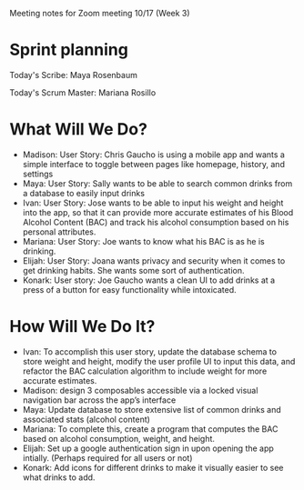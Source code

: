 Meeting notes for Zoom meeting 10/17 (Week 3)

# Sprint planning

Today's Scribe: Maya Rosenbaum

Today's Scrum Master: Mariana Rosillo

# What Will We Do?
* Madison: User Story: Chris Gaucho is using a mobile app and wants a simple interface to toggle between pages like homepage, history, and settings
* Maya: User Story: Sally wants to be able to search common drinks from a database to easily input drinks
* Ivan: User Story: Jose wants to be able to input his weight and height into the app, so that it can provide more accurate estimates of his Blood Alcohol Content (BAC) and track his alcohol consumption based on his personal attributes.
* Mariana: User Story: Joe wants to know what his BAC is as he is drinking.
* Elijah: User Story: Joana wants privacy and security when it comes to get drinking habits. She wants some sort of authentication.
* Konark: User story: Joe Gaucho wants a clean UI to add drinks at a press of a button for easy functionality while intoxicated.

# How Will We Do It?
* Ivan: To accomplish this user story, update the database schema to store weight and height, modify the user profile UI to input this data, and refactor the BAC calculation algorithm to include weight for more accurate estimates.
* Madison: design 3 composables accessible via a locked visual navigation bar across the app’s interface
* Maya: Update database to store extensive list of common drinks and associated stats (alcohol content)
* Mariana: To complete this, create a program that computes the BAC based on alcohol consumption, weight, and height.
* Elijah: Set up a google authentication sign in upon opening the app intially. (Perhaps required for all users or not)
* Konark: Add icons for different drinks to make it visually easier to see what drinks to add.
